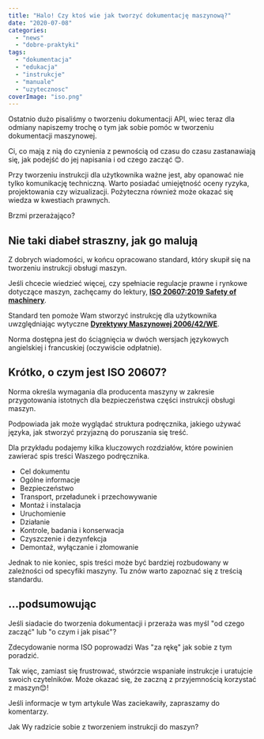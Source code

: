 ```yaml
---
title: "Halo! Czy ktoś wie jak tworzyć dokumentację maszynową?"
date: "2020-07-08"
categories:
  - "news"
  - "dobre-praktyki"
tags:
  - "dokumentacja"
  - "edukacja"
  - "instrukcje"
  - "manuale"
  - "uzytecznosc"
coverImage: "iso.png"
---
```


Ostatnio dużo pisaliśmy o tworzeniu dokumentacji API, wiec teraz dla odmiany napiszemy trochę o tym jak sobie pomóc w tworzeniu dokumentacji maszynowej.

Ci, co mają z nią do czynienia z pewnością od czasu do czasu zastanawiają się, jak podejść do jej napisania i od czego zacząć 😊.

Przy tworzeniu instrukcji dla użytkownika ważne jest, aby opanować nie tylko komunikację techniczną. Warto posiadać umiejętność oceny ryzyka, projektowania czy wizualizacji. Pożyteczna również może okazać się wiedza w kwestiach prawnych.

Brzmi przerażająco?

## Nie taki diabeł straszny, jak go malują

Z dobrych wiadomości, w końcu opracowano standard, który skupił się na tworzeniu instrukcji obsługi maszyn.

Jeśli chcecie wiedzieć więcej, czy spełniacie regulacje prawne i rynkowe dotyczące maszyn, zachęcamy do lektury, [**ISO 20607:2019** **Safety of machinery**](https://www.iso.org/standard/68519.html).

Standard ten pomoże Wam stworzyć instrukcję dla użytkownika uwzględniając wytyczne **[Dyrektywy Maszynowej 2006/42/WE](https://eur-lex.europa.eu/legal-content/PL/TXT/?uri=celex%3A32006L0042)**.

Norma dostępna jest do ściągnięcia w dwóch wersjach językowych angielskiej i francuskiej (oczywiście odpłatnie).

## Krótko, o czym jest ISO 20607?

Norma określa wymagania dla producenta maszyny w zakresie przygotowania istotnych dla bezpieczeństwa części instrukcji obsługi maszyn.

Podpowiada jak może wyglądać struktura podręcznika, jakiego używać języka, jak stworzyć przyjazną do poruszania się treść.

Dla przykładu podajemy kilka kluczowych rozdziałów, które powinien zawierać spis treści Waszego podręcznika.

- Cel dokumentu
- Ogólne informacje
- Bezpieczeństwo
- Transport, przeładunek i przechowywanie
- Montaż i instalacja
- Uruchomienie
- Działanie
- Kontrole, badania i konserwacja
- Czyszczenie i dezynfekcja
- Demontaż, wyłączanie i złomowanie

Jednak to nie koniec, spis treści może być bardziej rozbudowany w zależności od specyfiki maszyny. Tu znów warto zapoznać się z treścią standardu.

## ...podsumowując

Jeśli siadacie do tworzenia dokumentacji i przeraża was myśl "od czego zacząć" lub "o czym i jak pisać"?

Zdecydowanie norma ISO poprowadzi Was "za rękę" jak sobie z tym poradzić.

Tak więc, zamiast się frustrować, stwórzcie wspaniałe instrukcje i uratujcie swoich czytelników. Może okazać się, że zaczną z przyjemnością korzystać z maszyn😊!

Jeśli informacje w tym artykule Was zaciekawiły, zapraszamy do komentarzy.

Jak Wy radzicie sobie z tworzeniem instrukcji do maszyn?
